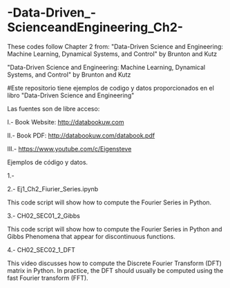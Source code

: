# -Data-Driven_-ScienceandEngineering_Ch2-
These codes follow Chapter 2 from: "Data-Driven Science and Engineering: Machine Learning, Dynamical Systems, and Control"  by Brunton and Kutz


"Data-Driven Science and Engineering: Machine Learning, Dynamical Systems, and Control" by Brunton and Kutz

#Este repositorio tiene ejemplos de codigo y datos proporcionados en el libro "Data-Driven Science and Engineering"

Las fuentes son de libre acceso:

I.- Book Website: http://databookuw.com

II.- Book PDF: http://databookuw.com/databook.pdf

III.- https://www.youtube.com/c/Eigensteve

Ejemplos de código y datos.

1.-  

2.- Ej1_Ch2_Fiurier_Series.ipynb

This code script will show how to compute the Fourier Series in Python. 

3.- CH02_SEC01_2_Gibbs

This code script will show how to compute the Fourier Series in Python and Gibbs Phenomena that appear for discontinuous functions.

4.- CH02_SEC02_1_DFT

This video discusses how to compute the Discrete Fourier Transform (DFT) matrix in Python.  In practice, the DFT should usually be computed using the fast Fourier transform (FFT).


